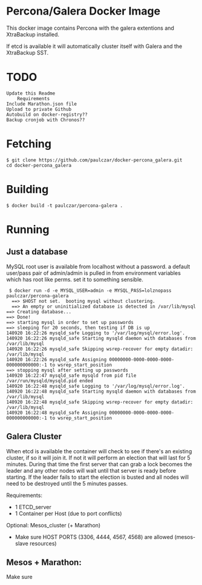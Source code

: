 Percona/Galera Docker Image
===========================

This docker image contains Percona with the galera extentions and XtraBackup installed.

If etcd is available it will automatically cluster itself with Galera and the XtraBackup SST.


TODO
========

	Update this Readme
		Requirements
	Include Marathon.json file
	Upload to private Github
	Autobuild on docker-registry??
	Backup cronjob with Chronos??
	



Fetching
========

    $ git clone https://github.com/paulczar/docker-percona_galera.git
    cd docker-percona_galera

Building
========

    $ docker build -t paulczar/percona-galera .

Running
=======

Just a database
---------------

MySQL root user is available from localhost without a password.  a default user/pass pair of admin/admin is pulled in from environment variables which has root like perms.  set it to something sensible.

	 $ docker run -d -e MYSQL_USER=admin -e MYSQL_PASS=lolznopass paulczar/percona-galera
	  ==> $HOST not set.  booting mysql without clustering.
	  ==> An empty or uninitialized database is detected in /var/lib/mysql
    ==> Creating database...
    ==> Done!
    ==> starting mysql in order to set up passwords
    ==> sleeping for 20 seconds, then testing if DB is up
    140920 16:22:26 mysqld_safe Logging to '/var/log/mysql/error.log'.
    140920 16:22:26 mysqld_safe Starting mysqld daemon with databases from /var/lib/mysql
    140920 16:22:26 mysqld_safe Skipping wsrep-recover for empty datadir: /var/lib/mysql
    140920 16:22:26 mysqld_safe Assigning 00000000-0000-0000-0000-000000000000:-1 to wsrep_start_position
    ==> stopping mysql after setting up passwords
    140920 16:22:47 mysqld_safe mysqld from pid file /var/run/mysqld/mysqld.pid ended
    140920 16:22:48 mysqld_safe Logging to '/var/log/mysql/error.log'.
    140920 16:22:48 mysqld_safe Starting mysqld daemon with databases from /var/lib/mysql
    140920 16:22:48 mysqld_safe Skipping wsrep-recover for empty datadir: /var/lib/mysql
    140920 16:22:48 mysqld_safe Assigning 00000000-0000-0000-0000-000000000000:-1 to wsrep_start_position

Galera Cluster
--------------

When etcd is available the container will check to see if there's an existing cluster, if so it will join it.  If not it will perform an election that will last for 5 minutes.  During that time the first server that can grab a lock becomes the leader and any other nodes will wait until that server is ready before starting.   If the leader fails to start the election is busted and all nodes will need to be destroyed until the 5 minutes passes.

Requirements:

- 1 ETCD_server
- 1 Container per Host (due to port conflicts)

Optional: Mesos_cluster (+ Marathon)

- Make sure HOST PORTS (3306, 4444, 4567, 4568) are allowed (mesos-slave resources)
 


Mesos + Marathon:
-----------------

Make sure

